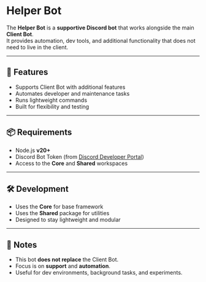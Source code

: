 # Helper Bot

The **Helper Bot** is a **supportive Discord bot** that works alongside the main **Client Bot**.  
It provides automation, dev tools, and additional functionality that does not need to live in the client.

---

## 🚀 Features
- Supports Client Bot with additional features
- Automates developer and maintenance tasks
- Runs lightweight commands
- Built for flexibility and testing

---

## 📦 Requirements
- Node.js **v20+**
- Discord Bot Token (from [Discord Developer Portal](https://discord.com/developers/applications))
- Access to the **Core** and **Shared** workspaces

---

## 🛠️ Development

* Uses the **Core** for base framework
* Uses the **Shared** package for utilities
* Designed to stay lightweight and modular

---

## 📌 Notes

* This bot **does not replace** the Client Bot.
* Focus is on **support** and **automation**.
* Useful for dev environments, background tasks, and experiments.